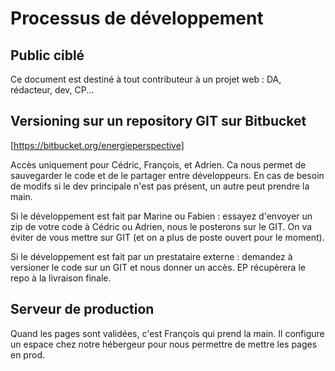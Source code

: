 # Processus de développement

## Public ciblé

Ce document est destiné à tout contributeur à un projet web : DA, rédacteur, dev, CP...

## Versioning sur un repository GIT sur Bitbucket

[https://bitbucket.org/energieperspective]

Accès uniquement pour Cédric, François, et Adrien. Ca nous permet de sauvegarder le code et de le partager entre développeurs. En cas de besoin de modifs si le dev principale n'est pas présent, un autre peut prendre la main.

Si le développement est fait par Marine ou Fabien : essayez d'envoyer un zip de votre code à Cédric ou Adrien, nous le posterons sur le GIT. On va éviter de vous mettre sur GIT (et on a plus de poste ouvert pour le moment).

Si le développement est fait par un prestataire externe : demandez à versioner le code sur un GIT et nous donner un accès. EP récupèrera le repo à la livraison finale.

<!-- Serveur de développement
On dispose d'un serveur pour que vous puissiez voir et partager les pages :
• host : 141.101.56.26
• user : static_energieperspectiv
• pwd : jief7aevahDe
A chaque dossier correspond un domaine : xxx.demo.energie-perspective.fr -> dossier xxx
Attention, le serveur est ouvert au public, on va mettre en place une procédure d'identification. A suivre. -->

## Serveur de production

Quand les pages sont validées, c'est François qui prend la main. Il configure un espace chez notre hébergeur pour nous permettre de mettre les pages en prod.